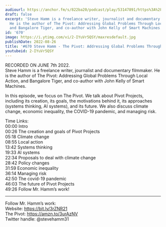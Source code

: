 ```yaml
---
audiourl: https://anchor.fm/s/822ba20/podcast/play/53147891/https%3A%2F%2Fd3ctxlq1ktw2nl.cloudfront.net%2Fstaging%2F2022-5-7%2Fdce0db36-f25b-b925-c644-369ba2f4a6ad.m4a
draft: false
excerpt: 'Steve Hamm is a freelance writer, journalist and documentary filmmaker.
  He is the author of The Pivot: Addressing Global Problems Through Local Action,
  and Bangalore Tiger, and co-author with John Kelly of Smart Machines.'
id: '670'
image: https://i.ytimg.com/vi/2-IYuVr5QSY/maxresdefault.jpg
publishDate: 2022-08-26
title: '#670 Steve Hamm - The Pivot: Addressing Global Problems Through Local Action'
youtubeid: 2-IYuVr5QSY
---
```

<div class="timelinks">

RECORDED ON JUNE 7th 2022.  
Steve Hamm is a freelance writer, journalist and documentary filmmaker. He is the author of The Pivot: Addressing Global Problems Through Local Action, and Bangalore Tiger, and co-author with John Kelly of Smart Machines.

In this episode, we focus on The Pivot. We talk about Pivot Projects, including its creation, its goals, the motivations behind it, its approaches (systems thinking, AI systems), and its future. We also discuss climate change, economic inequality, the COVID-19 pandemic, and managing risk.

Time Links:  
<time>00:00</time> Intro  
<time>00:26</time> The creation and goals of Pivot Projects  
<time>05:18</time> Climate change  
<time>08:55</time> Local action  
<time>13:42</time> Systems thinking  
<time>19:33</time> AI systems  
<time>22:34</time> Proposals to deal with climate change  
<time>28:42</time> Policy changes  
<time>31:59</time> Economic inequality  
<time>36:14</time> Managing risk  
<time>42:50</time> The covid-19 pandemic  
<time>46:03</time> The future of Pivot Projects  
<time>49:26</time> Follow Mr. Hamm’s work!

---

Follow Mr. Hamm’s work:  
Website: https://bit.ly/3rZNR21  
The Pivot: https://amzn.to/3urAzNV  
Twitter handle: @stevehamm31
</div>

